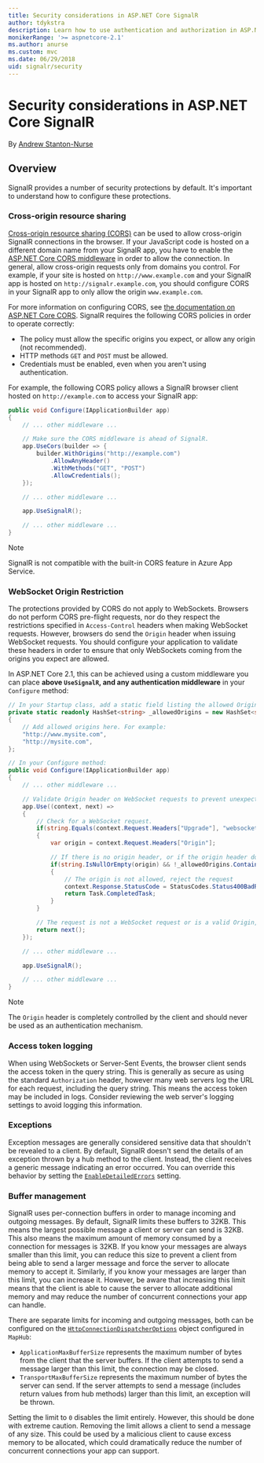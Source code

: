 ```yaml
---
title: Security considerations in ASP.NET Core SignalR
author: tdykstra
description: Learn how to use authentication and authorization in ASP.NET Core SignalR.
monikerRange: '>= aspnetcore-2.1'
ms.author: anurse
ms.custom: mvc
ms.date: 06/29/2018
uid: signalr/security
---
```


# Security considerations in ASP.NET Core SignalR

By [Andrew Stanton-Nurse](https://twitter.com/anurse)

## Overview

SignalR provides a number of security protections by default. It's important to understand how to configure these protections.

### Cross-origin resource sharing

[Cross-origin resource sharing (CORS)](https://en.wikipedia.org/wiki/Cross-origin_resource_sharing) can be used to allow cross-origin SignalR connections in the browser. If your JavaScript code is hosted on a different domain name from your SignalR app, you have to enable the [ASP.NET Core CORS middleware](xref:security/cors) in order to allow the connection. In general, allow cross-origin requests only from domains you control. For example, if your site is hosted on `http://www.example.com` and your SignalR app is hosted on `http://signalr.example.com`, you should configure CORS in your SignalR app to only allow the origin `www.example.com`.

For more information on configuring CORS, see [the documentation on ASP.NET Core CORS](xref:security/cors). SignalR requires the following CORS policies in order to operate correctly:

* The policy must allow the specific origins you expect, or allow any origin (not recommended).
* HTTP methods `GET` and `POST` must be allowed.
* Credentials must be enabled, even when you aren't using authentication.

For example, the following CORS policy allows a SignalR browser client hosted on `http://example.com` to access your SignalR app:

```csharp
public void Configure(IApplicationBuilder app)
{
    // ... other middleware ...

    // Make sure the CORS middleware is ahead of SignalR.
    app.UseCors(builder => {
        builder.WithOrigins("http://example.com")
            .AllowAnyHeader()
            .WithMethods("GET", "POST")
            .AllowCredentials();
    });

    // ... other middleware ...

    app.UseSignalR();

    // ... other middleware ...
}
```

> [!NOTE]
> SignalR is not compatible with the built-in CORS feature in Azure App Service.

### WebSocket Origin Restriction

The protections provided by CORS do not apply to WebSockets. Browsers do not perform CORS pre-flight requests, nor do they respect the restrictions specified in `Access-Control` headers when making WebSocket requests. However, browsers do send the `Origin` header when issuing WebSocket requests. You should configure your application to validate these headers in order to ensure that only WebSockets coming from the origins you expect are allowed.

In ASP.NET Core 2.1, this can be achieved using a custom middleware you can place **above `UseSignalR`, and any authentication middleware** in your `Configure` method:

```csharp
// In your Startup class, add a static field listing the allowed Origin values:
private static readonly HashSet<string> _allowedOrigins = new HashSet<string>()
{
    // Add allowed origins here. For example:
    "http://www.mysite.com",
    "http://mysite.com",
};

// In your Configure method:
public void Configure(IApplicationBuilder app)
{
    // ... other middleware ...

    // Validate Origin header on WebSocket requests to prevent unexpected cross-site WebSocket requests
    app.Use((context, next) =>
    {
        // Check for a WebSocket request.
        if(string.Equals(context.Request.Headers["Upgrade"], "websocket"))
        {
            var origin = context.Request.Headers["Origin"];

            // If there is no origin header, or if the origin header doesn't match an allowed value:
            if(string.IsNullOrEmpty(origin) && !_allowedOrigins.Contains(origin))
            {
                // The origin is not allowed, reject the request
                context.Response.StatusCode = StatusCodes.Status400BadRequest;
                return Task.CompletedTask;
            }
        }

        // The request is not a WebSocket request or is a valid Origin, so let it continue
        return next();
    });

    // ... other middleware ...

    app.UseSignalR();

    // ... other middleware ...
}
```

> [!NOTE]
> The `Origin` header is completely controlled by the client and should never be used as an authentication mechanism.

### Access token logging

When using WebSockets or Server-Sent Events, the browser client sends the access token in the query string. This is generally as secure as using the standard `Authorization` header, however many web servers log the URL for each request, including the query string. This means the access token may be included in logs. Consider reviewing the web server's logging settings to avoid logging this information.

### Exceptions

Exception messages are generally considered sensitive data that shouldn't be revealed to a client. By default, SignalR doesn't send the details of an exception thrown by a hub method to the client. Instead, the client receives a generic message indicating an error occurred. You can override this behavior by setting the [`EnableDetailedErrors`](xref:signalr/configuration#configure-server-options) setting.

### Buffer management

SignalR uses per-connection buffers in order to manage incoming and outgoing messages. By default, SignalR limits these buffers to 32KB. This means the largest possible message a client or server can send is 32KB. This also means the maximum amount of memory consumed by a connection for messages is 32KB. If you know your messages are always smaller than this limit, you can reduce this size to prevent a client from being able to send a larger message and force the server to allocate memory to accept it. Similarly, if you know your messages are larger than this limit, you can increase it. However, be aware that increasing this limit means that the client is able to cause the server to allocate additional memory and may reduce the number of concurrent connections your app can handle.

There are separate limits for incoming and outgoing messages, both can be configured on the [`HttpConnectionDispatcherOptions`](xref:signalr/configuration#configure-server-options) object configured in `MapHub`:

* `ApplicationMaxBufferSize` represents the maximum number of bytes from the client that the server buffers. If the client attempts to send a message larger than this limit, the connection may be closed.
* `TransportMaxBufferSize` represents the maximum number of bytes the server can send. If the server attempts to send a message (includes return values from hub methods) larger than this limit, an exception will be thrown.

Setting the limit to `0` disables the limit entirely. However, this should be done with extreme caution. Removing the limit allows a client to send a message of any size. This could be used by a malicious client to cause excess memory to be allocated, which could dramatically reduce the number of concurrent connections your app can support.
